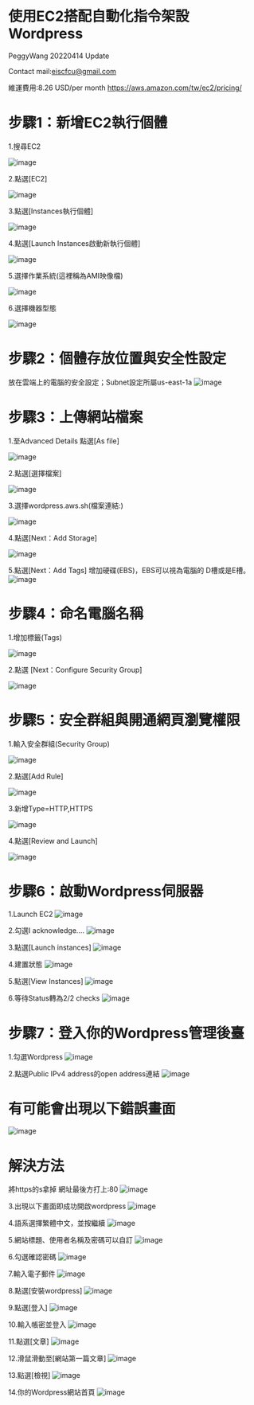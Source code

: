 # 使用EC2搭配自動化指令架設Wordpress
PeggyWang 20220414 Update

Contact mail:eiscfcu@gmail.com

維運費用:8.26 USD/per month
https://aws.amazon.com/tw/ec2/pricing/

# 步驟1：新增EC2執行個體
1.搜尋EC2

![image](https://user-images.githubusercontent.com/103306835/163394416-ae8cb55f-5498-4f54-bc86-9873bb2d0831.png)

2.點選[EC2]

![image](https://user-images.githubusercontent.com/103306835/163394462-976d94b2-0f0b-4c5d-a4a5-e33cdfe31584.png)

3.點選[Instances執行個體]

![image](https://user-images.githubusercontent.com/103306835/163394525-504888e6-32a2-40b2-b4a2-f9b33483a5bd.png)

4.點選[Launch Instances啟動新執行個體]

![image](https://user-images.githubusercontent.com/103306835/163394805-610e7c8b-9731-4155-afb2-a0a75b6b5837.png)

5.選擇作業系統(這裡稱為AMI映像檔)

![image](https://user-images.githubusercontent.com/103306835/163394898-f1b46df6-45ad-4c2d-8a0f-6c33438aace8.png)

6.選擇機器型態

![image](https://user-images.githubusercontent.com/103306835/163395011-a6d59598-5708-4b43-bac4-f912e86a3046.png)

# 步驟2：個體存放位置與安全性設定
放在雲端上的電腦的安全設定；Subnet設定所屬us-east-1a
![image](https://user-images.githubusercontent.com/103306835/163397822-791fd52c-9a95-498e-9c48-46dd03af293c.png)


# 步驟3：上傳網站檔案

1.至Advanced Details 點選[As  file]

![image](https://user-images.githubusercontent.com/103306835/163395634-fc48c632-8fea-4b04-9d74-f6b721e6791f.png)

2.點選[選擇檔案]

![image](https://user-images.githubusercontent.com/103306835/163395671-818f8b16-e514-458c-b277-b9eb24d255dd.png)

3.選擇wordpress.aws.sh(檔案連結:)

![image](https://user-images.githubusercontent.com/103306835/163395733-1b9e1d90-54e5-4c63-b50b-8def15d500b6.png)

4.點選[Next：Add Storage]

![image](https://user-images.githubusercontent.com/103306835/163395804-e6c5567a-a48d-4e05-aed3-65a85539fea6.png)

5.點選[Next：Add Tags]
增加硬碟(EBS)，EBS可以視為電腦的 D槽或是E槽。
![image](https://user-images.githubusercontent.com/103306835/163397961-29406d0f-9ddc-41ad-b6dd-a1163b4ad86f.png)

# 步驟4：命名電腦名稱

1.增加標籤(Tags)

![image](https://user-images.githubusercontent.com/103306835/163396152-15aaefdf-6263-4357-bed8-a4fca274c222.png)

2.點選 [Next：Configure Security Group]

![image](https://user-images.githubusercontent.com/103306835/163396240-b1a06423-6e84-4609-8b46-95e34d1713af.png)

# 步驟5：安全群組與開通網頁瀏覽權限

1.輸入安全群組(Security Group)

![image](https://user-images.githubusercontent.com/103306835/163396374-9dd8fdf0-5f19-4ab1-94ea-7ddb6f28e3de.png)

2.點選[Add Rule]

![image](https://user-images.githubusercontent.com/103306835/163396460-13b61da2-316a-4465-a00b-a53c46f901e9.png)

3.新增Type=HTTP,HTTPS

![image](https://user-images.githubusercontent.com/103306835/163396564-c2d616fc-dd0e-4697-a0d8-3d4f0673e554.png)

4.點選[Review and Launch]

![image](https://user-images.githubusercontent.com/103306835/163396633-63c07c2f-9001-4ea6-b976-9fc9d51164f9.png)

# 步驟6：啟動Wordpress伺服器

1.Launch EC2
![image](https://user-images.githubusercontent.com/103306835/163396764-455e4898-76f9-4b61-be20-f8b9647cd775.png)

2.勾選I acknowledge….
![image](https://user-images.githubusercontent.com/103306835/163396828-c3ee4b27-4c85-469e-bf89-528c1b341f40.png)

3.點選[Launch instances]
![image](https://user-images.githubusercontent.com/103306835/163399504-ecba57f5-554c-4b08-8cce-155c35fd6f30.png)

4.建置狀態
![image](https://user-images.githubusercontent.com/103306835/163399584-4dc8b797-a8fd-42d7-a1b1-8f59e149087a.png)

5.點選[View Instances]
![image](https://user-images.githubusercontent.com/103306835/163399664-dc7b7de1-f18b-4ca9-81b6-7ecc2954603f.png)

6.等待Status轉為2/2 checks
![image](https://user-images.githubusercontent.com/103306835/163399726-b86aa254-6f7a-4a81-a009-1fdab2012d0f.png)

# 步驟7：登入你的Wordpress管理後臺

1.勾選Wordpress
![image](https://user-images.githubusercontent.com/103306835/163399889-1a9b3e2e-8107-4540-9493-c75408ac6551.png)

2.點選Public IPv4 address的open address連結
![image](https://user-images.githubusercontent.com/103306835/163400022-b06e5736-adbb-4d9b-ae43-216e6dc4f57c.png)

# 有可能會出現以下錯誤畫面
![image](https://user-images.githubusercontent.com/103306835/163400067-6d06dda1-2f50-46c1-8ea7-875947f4b42f.png)

# 解決方法
將https的s拿掉 網址最後方打上:80
![image](https://user-images.githubusercontent.com/103306835/163400184-57376b83-bae9-46f0-9441-87f4ec1c0be1.png)

3.出現以下畫面即成功開啟wordpress
![image](https://user-images.githubusercontent.com/103306835/163400333-0f10b86d-667d-43ce-9c15-ab3503eceda2.png)

4.語系選擇繁體中文，並按繼續
![image](https://user-images.githubusercontent.com/103306835/163400400-0d7d5a46-e289-41eb-ba61-38f96885af6d.png)

5.網站標題、使用者名稱及密碼可以自訂
![image](https://user-images.githubusercontent.com/103306835/163400479-28f2ef3c-f09e-489d-ae96-0b6fd2eb98d9.png)

6.勾選確認密碼
![image](https://user-images.githubusercontent.com/103306835/163400543-042e4310-7214-4e95-b6b3-641f32b400e8.png)

7.輸入電子郵件
![image](https://user-images.githubusercontent.com/103306835/163400604-72b0527b-c3b3-4cfb-97ac-ea9843a96857.png)

8.點選[安裝wordpress]
![image](https://user-images.githubusercontent.com/103306835/163400670-e68f1812-d9b2-4e60-a4a6-0fea00949c8e.png)

9.點選[登入]
![image](https://user-images.githubusercontent.com/103306835/163400713-07b6d360-52a6-4d5c-834c-d82aa68b2286.png)

10.輸入帳密並登入
![image](https://user-images.githubusercontent.com/103306835/163400766-31c08108-ff7b-4ad1-8f98-bfa2a92ba1b1.png)

11.點選[文章]
![image](https://user-images.githubusercontent.com/103306835/163400837-9f6814da-8532-467b-afad-188d7b170ab8.png)

12.滑鼠滑動至[網站第一篇文章]
![image](https://user-images.githubusercontent.com/103306835/163400884-d0339522-11d4-428b-8092-90c01041b999.png)

13.點選[檢視]
![image](https://user-images.githubusercontent.com/103306835/163400927-9cb48656-8a68-4e0a-be51-e6016dcb431c.png)

14.你的Wordpress網站首頁
![image](https://user-images.githubusercontent.com/103306835/163400979-786c03df-182c-46b6-9f7f-e887e09ad195.png)









